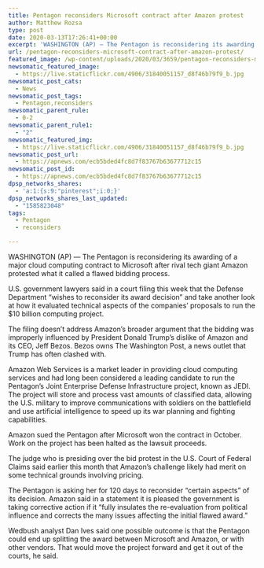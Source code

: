```yaml
---
title: Pentagon reconsiders Microsoft contract after Amazon protest
author: Matthew Rozsa
type: post
date: 2020-03-13T17:26:41+00:00
excerpt: 'WASHINGTON (AP) — The Pentagon is reconsidering its awarding of a major cloud computing contract to Microsoft after rival tech giant Amazon protested what it called a flawed bidding process.U.S. government lawyers said in a court filing this week that the Defense Department “wishes to reconsider its award decision” and take another look at how&hellip;'
url: /pentagon-reconsiders-microsoft-contract-after-amazon-protest/
featured_image: /wp-content/uploads/2020/03/3659/pentagon-reconsiders-microsoft-contract-after-amazon-protest.jpg
newsomatic_featured_image:
  - https://live.staticflickr.com/4906/31840051157_d8f46b79f9_b.jpg
newsomatic_post_cats:
  - News
newsomatic_post_tags:
  - Pentagon,reconsiders
newsomatic_parent_rule:
  - 0-2
newsomatic_parent_rule1:
  - "2"
newsomatic_featured_img:
  - https://live.staticflickr.com/4906/31840051157_d8f46b79f9_b.jpg
newsomatic_post_url:
  - https://apnews.com/ecb5bded4fc8d7f83767b63677712c15
newsomatic_post_id:
  - https://apnews.com/ecb5bded4fc8d7f83767b63677712c15
dpsp_networks_shares:
  - 'a:1:{s:9:"pinterest";i:0;}'
dpsp_networks_shares_last_updated:
  - "1585823048"
tags:
  - Pentagon
  - reconsiders

---
```

<div class="Article" data-key="article">
  <p class="Component-root-0-2-77 Component-p-0-2-69">
    WASHINGTON (AP) — The Pentagon is reconsidering its awarding of a major cloud computing contract to Microsoft after rival tech giant Amazon protested what it called a flawed bidding process.
  </p>
  
  <p class="Component-root-0-2-77 Component-p-0-2-69">
    U.S. government lawyers said in a court filing this week that the Defense Department “wishes to reconsider its award decision” and take another look at how it evaluated technical aspects of the companies’ proposals to run the $10 billion computing project.
  </p>
  
  <p class="Component-root-0-2-77 Component-p-0-2-69">
    The filing doesn’t address Amazon’s broader argument<!-- --> that the bidding was improperly influenced by President Donald Trump’s dislike of Amazon and its CEO, Jeff Bezos. Bezos owns The Washington Post, a news outlet that Trump has often clashed with.
  </p>
  
  <div data-key="ad-placeholder" id="div-gpt-ad-1470255291270-0" class="DFPSlot Component-dfp-0-2-73 Component-ad-0-2-39">
  </div>
  
  <p class="Component-root-0-2-77 Component-p-0-2-69">
    Amazon Web Services is a market leader in providing cloud computing services and had long been considered a leading candidate to run the Pentagon’s Joint Enterprise Defense Infrastructure project, known as JEDI. The project will store and process vast amounts of classified data, allowing the U.S. military to improve communications with soldiers on the battlefield and use artificial intelligence to speed up its war planning and fighting capabilities.
  </p>
  
  <p class="Component-root-0-2-77 Component-p-0-2-69">
    Amazon sued the Pentagon after Microsoft won the contract in October. Work on the project has been halted as the lawsuit proceeds.
  </p>
  
  <p class="Component-root-0-2-77 Component-p-0-2-69">
    The judge who is presiding over the bid protest in the U.S. Court of Federal Claims said earlier this month that Amazon’s challenge likely had merit on some technical grounds involving pricing.
  </p>
  
  <p class="Component-root-0-2-77 Component-p-0-2-69">
    The Pentagon is asking her for 120 days to reconsider “certain aspects” of its decision. Amazon said in a statement it is pleased the government is taking corrective action if it “fully insulates the re-evaluation from political influence and corrects the many issues affecting the initial flawed award.”
  </p>
  
  <p class="Component-root-0-2-77 Component-p-0-2-69">
    Wedbush analyst Dan Ives said one possible outcome is that the Pentagon could end up splitting the award between Microsoft and Amazon, or with other vendors. That would move the project forward and get it out of the courts, he said.
  </p>
</div>